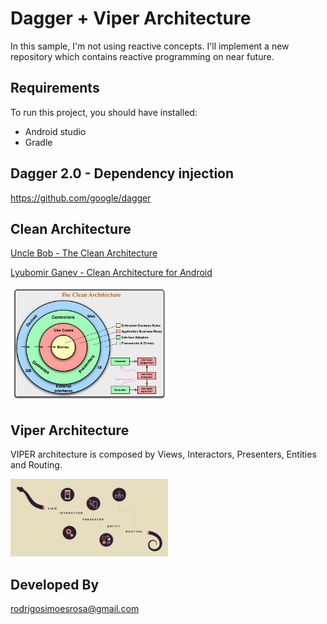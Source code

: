 # Dagger + Viper Architecture
In this sample, I'm not using reactive concepts. I'll implement a new repository which contains reactive programming on near future.

## Requirements
To run this project, you should have installed:
- Android studio
- Gradle

## Dagger 2.0 - Dependency injection
https://github.com/google/dagger

## Clean Architecture
[Uncle Bob - The Clean Architecture](https://blog.cleancoder.com/uncle-bob/2012/08/13/the-clean-architecture.html)

[Lyubomir Ganev - Clean Architecture for Android](https://luboganev.dev/blog/clean-architecture-pt1/)

<img src="https://github.com/rodrigosimoesrosa/dagger-viper-architecture/blob/master/images/clean_architecture.jpg" alt="drawing" width="50%"/>

## Viper Architecture
VIPER architecture is composed by Views, Interactors, Presenters, Entities and Routing.

<img src="https://github.com/rodrigosimoesrosa/dagger-viper-architecture/blob/master/images/viper_architecture.jpg" alt="drawing" width="50%"/>


## Developed By
rodrigosimoesrosa@gmail.com
